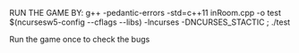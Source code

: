 RUN THE GAME BY:
g++ -pedantic-errors -std=c++11 inRoom.cpp -o test $(ncursesw5-config --cflags --libs) -lncurses -DNCURSES_STACTIC ; ./test

Run the game once to check the bugs